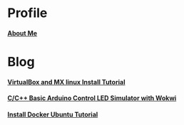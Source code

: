 # Profile
#### [About Me](https://pkrittapon.github.io/about_me/about_me.html)

# Blog
#### [VirtualBox and MX linux Install Tutorial](https://pkrittapon.github.io//Blog/Install_linux_virtual-machine.html)
<!-- #### [WSL2 and Ubuntu Install Tutorial](https://pkrittapon.github.io/Install_linux.html) -->
#### [C/C++ Basic Arduino Control LED Simulator with Wokwi](https://pkrittapon.github.io/Blog/arduino_led.html)
#### [Install Docker Ubuntu Tutorial](https://pkrittapon.github.io/Blog/install_docker.html)
